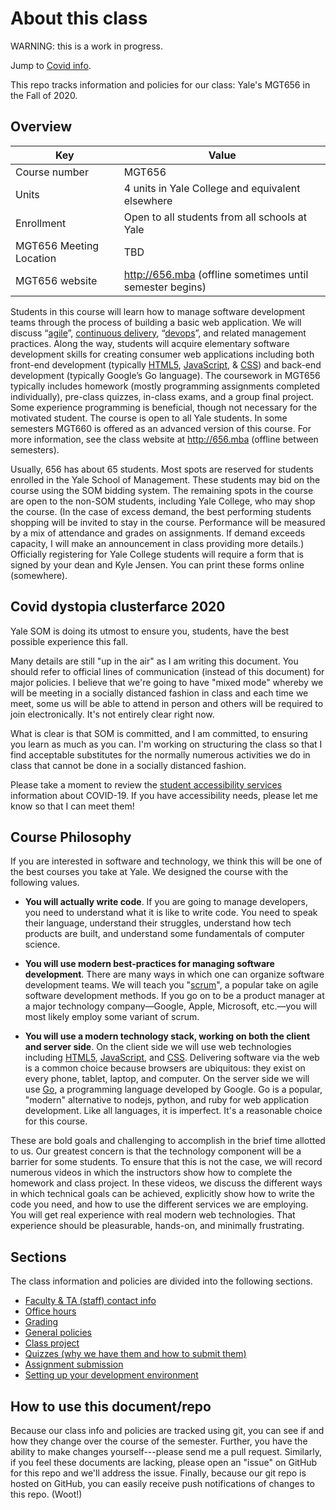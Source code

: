 # About this class

WARNING: this is a work in progress.

Jump to [Covid info](#covid).

This repo tracks information and policies for our
class: Yale's MGT656 in the Fall of 2020.

## Overview

| Key                     | Value                                                                     |
| ----------------------- | ------------------------------------------------------------------------- |
| Course number           | MGT656                                                                    |
| Units                   | 4 units in Yale College and equivalent elsewhere                          |
| Enrollment              | Open to all students from all schools at Yale                             |
| MGT656 Meeting Location | TBD                                                                       |
| MGT656 website          | http://656.mba (offline sometimes until semester begins)                  |


Students in this course will learn how to manage software development teams through the process of building a basic web application. We will discuss “[agile](https://en.wikipedia.org/wiki/Agile_software_development)”, [continuous delivery](https://en.wikipedia.org/wiki/Continuous_delivery), “[devops](https://en.wikipedia.org/wiki/DevOps)”, and related management practices. Along the way, students will acquire elementary software development skills for creating consumer web applications including both front-end development (typically
[HTML5](http://en.wikipedia.org/wiki/HTML5),
[JavaScript](http://en.wikipedia.org/wiki/JavaScript), &
[CSS](http://en.wikipedia.org/wiki/Cascading_Style_Sheets))
and back-end development (typically Google’s Go language). The coursework in MGT656 typically includes homework (mostly programming assignments completed individually), pre-class quizzes, in-class exams, and a group final project. Some experience programming is beneficial, though not necessary for the motivated student. The course is open to all Yale students. In some semesters MGT660 is offered as an advanced version of this course. For more information, see the class website at http://656.mba (offline between semesters).

Usually, 656 has about 65 students. Most spots
are reserved for students enrolled in the Yale School of Management.
These students may bid on the course using the SOM bidding system.
The remaining spots in the course are open to the non-SOM students,
including Yale College, who may shop the course. (In the case of
excess demand, the best performing students shopping will be invited
to stay in the course. Performance will be measured by a mix of
attendance and grades on assignments. If demand exceeds capacity,
I will make an announcement in class providing more details.)
Officially registering for Yale College students will require a
form that is signed by your dean and Kyle Jensen. You can print
these forms online (somewhere).


## <a name="covid"></a>Covid dystopia clusterfarce 2020

Yale SOM is doing its utmost to ensure you, students, have the best
possible experience this fall. 

Many details are still "up in the air" as I am writing this document.
You should refer to official lines of communication (instead of
this document) for major policies. I believe that we're going to have
"mixed mode" whereby we will be meeting in a socially distanced fashion
in class and each time we meet, some us will be able to attend in person
and others will be required to join electronically. It's not entirely
clear right now.

What is clear is that SOM is committed, and I am committed, to ensuring
you learn as much as you can. I'm working on structuring the class so
that I find acceptable substitutes for the normally numerous activities
we do in class that cannot be done in a socially distanced fashion.

Please take a moment to review the
[student accessibility services](https://sas.yale.edu/faculty/online-courses-and-covid-19-response) information about COVID-19. If you have accessibility needs, please let me know
so that I can meet them!

## Course Philosophy

If you are interested in software and technology, we think this
will be one of the best courses you take at Yale. We designed
the course with the following values.

- **You will actually write code**. If you are going to manage developers,
  you need to understand what it is like to write code. You need to
  speak their language, understand their struggles, understand how tech
  products are built, and understand some fundamentals of computer science.

- **You will use modern best-practices for managing software development**.
  There are many ways in which one can organize
  software development teams. We will teach you
  "[scrum](http://en.wikipedia.org/wiki/Scrum_%28software_development%29)",
  a popular
  take on agile software development methods. If you go on to be a
  product manager at a major technology company&mdash;Google, Apple,
  Microsoft, etc.&mdash;you will most likely employ some variant of scrum.

- **You will use a modern technology stack, working on both the client
  and server side**.
  On the client side we will use web technologies
  including [HTML5](http://en.wikipedia.org/wiki/HTML5),
  [JavaScript](http://en.wikipedia.org/wiki/JavaScript), and
  [CSS](http://en.wikipedia.org/wiki/Cascading_Style_Sheets). Delivering software via the
  web is a common choice because browsers are ubiquitous: they exist
  on every phone, tablet, laptop, and computer. On the server side we
  will use [Go](https://golang.org/), a programming language developed
  by Google. Go is a popular, "modern" alternative to
  nodejs, python, and ruby for web application development. Like all
  languages, it is imperfect. It's a reasonable choice for this course.

These are bold goals and challenging to accomplish in the brief time
allotted to us. Our greatest concern is that the technology component
will be a barrier for some students. To ensure that this is not the
case, we will record numerous videos in which the instructors show how
to complete the homework and class project.
In these videos, we discuss the
different ways in which technical goals can be achieved, explicitly
show how to write the code you need, and how to use the different
services we are employing. You will get real experience
with real modern web technologies. That experience should be
pleasurable, hands-on, and minimally frustrating.

## Sections

The class information and policies are divided into the
following sections.

- [Faculty & TA (staff) contact info](staff-contact.md)
- [Office hours](office-hours.md)
- [Grading](grading.md)
- [General policies](general-policies.md)
- [Class project](class-project.md)
- [Quizzes (why we have them and how to submit them)](quizzes.md)
- [Assignment submission](assignments.md)
- [Setting up your development environment](dev-environment.md)

## How to use this document/repo

Because our class info and policies are tracked using
git, you can see if and how they change over the course
of the semester. Further, you have the ability to make
changes yourself---please send me a pull request. Similarly,
if you feel these documents are lacking, please open an
"issue" on GitHub for this repo and we'll address the
issue. Finally, because our git repo is hosted on GitHub, you
can easily receive push notifications of changes to this repo. (Woot!)

